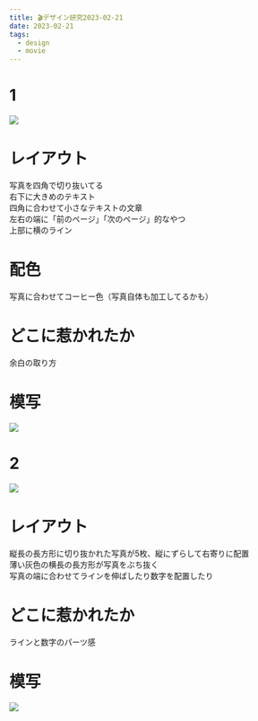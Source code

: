 ```yaml
---
title: 🎬デザイン研究2023-02-21
date: 2023-02-21
tags:
  - design
  - movie
---
```


# 1
![](https://www.alinco.shop/wp-content/uploads/2023/02/f7d4612c2f254bbb4af1e748926e7b59.jpg)  

# レイアウト
写真を四角で切り抜いてる  
右下に大きめのテキスト  
四角に合わせて小さなテキストの文章  
左右の端に「前のページ」「次のページ」的なやつ  
上部に横のライン  

# 配色
写真に合わせてコーヒー色（写真自体も加工してるかも）  

# どこに惹かれたか  
余白の取り方  

# 模写
![](https://www.alinco.shop/wp-content/uploads/2023/02/2023-02-21-1.png)


# 2
![](https://www.alinco.shop/wp-content/uploads/2023/02/31439405f9e491464d00cf13fbc4cc08.jpg)  

# レイアウト
縦長の長方形に切り抜かれた写真が5枚、縦にずらして右寄りに配置  
薄い灰色の横長の長方形が写真をぶち抜く  
写真の端に合わせてラインを伸ばしたり数字を配置したり  

# どこに惹かれたか
ラインと数字のパーツ感

# 模写
![](https://www.alinco.shop/wp-content/uploads/2023/02/2023-02-21-2.png)
